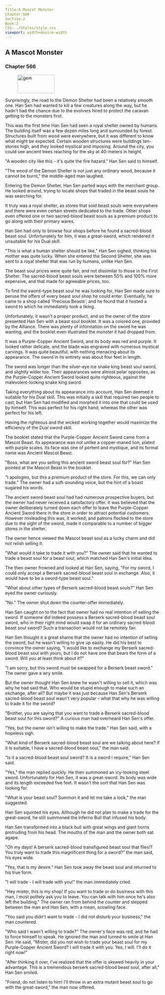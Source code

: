 ```yaml
---
Title:A Mascot Monster 
Chapter:566 
Section:2 
Book:2 
CSS:../Styles/style.css 
viewport: width=device-width
---
```

  
## A Mascot Monster
### Chapter 566
  
<figure>
	<img src="../Images/gem.gif" alt="gem" id="gem" width="120" height="60" />
</figure>
  

  
Surprisingly, the road to the Demon Shelter had been a relatively smooth one. Han Sen had wanted to kill a few creatures along the way, but he hadn't had the chance due to the evolvers hired to protect the caravan getting to the monsters first.

This was the first time Han Sen had seen a royal shelter owned by humans. The building itself was a few dozen miles long and surrounded by forest. Structures built from wood were everywhere, but it was different to know what might be expected. Certain wooden structures were buildings ten-stories high, and they looked mystical and imposing. Around the city, you could see ancient trees reaching for the sky at 40-meters in height.

"A wooden city like this - it's quite the fire hazard." Han Sen said to himself.

"The wood of the Demon Shelter is not just any ordinary wood, because it cannot be burnt," the middle-aged man laughed.

Entering the Demon Shelter, Han Sen parted ways with the merchant group. He looked around, trying to locate shops that traded in the beast souls he was searching for.

It truly was a royal shelter, as stores that sold beast souls were everywhere and there were even certain streets dedicated to the trade. Other shops even offered one or two sacred-blood beast souls as a premium product to go along with their primary wares.

Han Sen had only to browse four shops before he found a sacred-blood beast soul. Unfortunately for him, it was a great-sword, which rendered it unsuitable for his Dual skill.

"This is what a human shelter should be like," Han Sen sighed, thinking his mother was quite lucky. When she entered the Second Shelter, she was sent to a royal shelter that was run by humans, unlike Han Sen.

The beast soul prices were quite fair, and not dissimilar to those in the First Shelter. The sacred-blood beast souls were between 50% and 100% more expensive, and that made for agreeable prices, too.

To find the sword-type beast soul he was looking for, Han Sen made sure to peruse the offers of every beast soul shop he could enter. Eventually, he came to a shop called 'Precious Beasts', and he found that it hosted a sword to which he immediately took a liking.

Unfortunately, it wasn't a proper product, and so the owner of the store presented Han Sen with a beast soul booklet. It was a colored one, provided by the Alliance. There was plenty of information on the sword he was wanting, and the booklet even illustrated the monster it had dropped from.

It was a Purple-Copper Ancient Sword, and its body was red and purple. It looked rather delicate, and the blade was engraved with numerous mystical carvings. It was quite beautiful, with nothing menacing about its appearance. The sword in its entirety was about four feet in length.

The sword was longer than the silver-eye ice snake king beast soul sword, and slightly wider too. Their appearances were almost polar opposites, as the Purple-Copper Ancient Sword looked quite righteous, against the malevolent-looking snake king sword.

Taking everything about its appearance into account, Han Sen deemed it suitable for his Dual skill. This was initially a skill that required two people to cast, but Han Sen had modified and morphed it into one that could be used by himself. This was perfect for his right hand, whereas the other was perfect for his left.

Having the righteous and the wicked working together would maximize the efficiency of the Dual sword skill.

The booklet stated that the Purple-Copper Ancient Sword came from a Mascot Beast. Its appearance was not unlike a copper-maned lion, plated with purple scales. Its face was one of portent and mystique, and its formal name was Ancient Mascot Beast.

"Boss, what are you selling this ancient sword beast soul for?" Han Sen pointed at the Mascot Beast in the booklet.

"I apologies, but this a premium product of the store. For this, we can only trade." The owner had a soft-sounding voice, but the hint of a boast sugared his words.

The ancient sword beast soul had had numerous prospective buyers, but the owner had never received a satisfactory offer. It was believed that the owner deliberately turned down each offer to leave the Purple-Copper Ancient Sword there in the store in order to attract potential customers. However misleading this was, it worked, and patrons flocked to the store due to the sight of the sword, made it comparable to a number of bigger stores in the shelter.

The owner hence viewed the Mascot beast soul as a lucky charm and did not relish selling it.

"What would it take to trade it with you?" The owner said that he wanted to trade a beast soul for a beast soul, which matched Han Sen's initial idea.

The then owner frowned and looked at Han Sen, saying, "For my sword, I could only accept a Berserk sacred-blood beast soul in exchange. Also, it would have to be a sword-type beast soul."

"What about other types of Berserk sacred-blood beast souls?" Han Sen eyed the owner curiously.

"No." The owner shut down the counter-offer immediately.

Han Sen caught on to the fact that owner had no real intention of selling the sword. If someone did indeed possess a Berserk sacred-blood beast soul sword, who in their right mind would swap it for an ordinary sacred-blood beast soul sword? Such a transaction would not be remotely fair.

Han Sen thought it a great shame that the owner had no intention of selling the sword, but he wasn't willing to give up easily. He did his best to convince the owner saying, "I would like to exchange my Berserk sacred-blood beast soul with yours, but I do not have one that bears the form of a sword. Will you at least think about it?"

"I am sorry, but this sword must be swapped for a Berserk beast sword." The owner gave a wry smile.

But the owner thought Han Sen knew he wasn't willing to sell it, which was why he had said that. Who would be stupid enough to make such an exchange, after all? But maybe it was just because Han Sen's Berserk sacred-blood beast soul wasn't very popular – what that why he was willing to trade it for the sword?

"Brother, you are saying that you want to trade a Berserk sacred-blood beast soul for this sword?" A curious man had overheard Han Sen's offer.

"Yes, but the owner isn't willing to make the trade." Han Sen said, with a hopeless sigh.

"What kind of Berserk sacred-blood beast soul are we talking about here? If it is suitable, I have a sacred-blood beast soul," the man said.

"Is it a sacred-blood beast soul sword? It is a sword I require," Han Sen said.

"Yes," the man replied quickly. He then summoned an icy-looking steel sword. Unfortunately for Han Sen, it was a great-sword. Its body was wide and its length exceeded five feet. It wasn't the sort that Han Sen was looking for.

"What is your beast soul? Summon it and let me take a look," the man suggested.

Han Sen squinted his eyes. Although he did not plan to make a trade for the great-sword, he still summoned the Inferno Bull that infused his body.

Han Sen transformed into a black bull with great wings and giant horns protruding from his head. The mouths of the man and the owner both sat agape.

"Oh my days! A berserk sacred-blood transfigured beast soul that flies!? You truly want to trade this magnificent thing for a sword?" the man said, his eyes wide.

"Yes, that is my desire." Han Sen took away the beast soul and returned to his true form.

"I will trade - I will trade with you!" the man immediately cried.

"Hey mister, this is my shop! If you want to trade or do business with this man, I must politely ask you to leave. You can talk with him once he's also left the building." The owner ran from behind the counter and stepped between the man and Han Sen, with a mean, scowling face.

"You said you didn't want to trade - I did not disturb your business," the man countered.

"Who said I wasn't willing to trade?" The owner's face was red, and he had to force himself to speak. He ignored the man and turned to smile at Han Sen. He said, "Mister, did you not wish to trade your beast soul for my Purple-Copper Ancient Sword? I will trade it with you. Yes, I will. I'll do it right now!"

"After thinking it over, I've realized that the offer is skewed heavily in your advantage. This is a tremendous berserk sacred-blood beast soul, after all," Han Sen smiled.

"Friend, do not listen to him! I'll throw in an extra mutant beast soul to go with the great-sword," the man now offered.